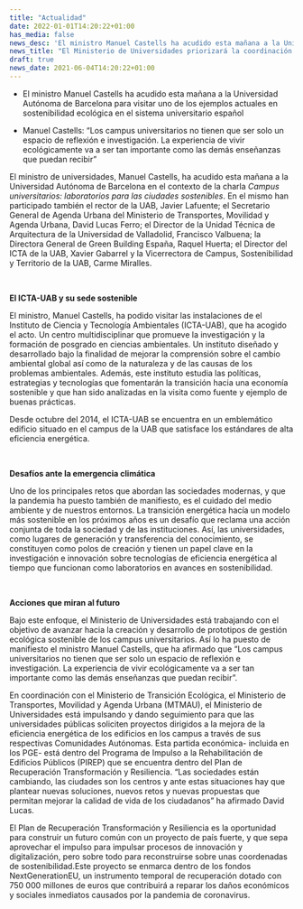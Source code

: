 ```yaml
---
title: "Actualidad"   
date: 2022-01-01T14:20:22+01:00
has_media: false
news_desc: 'El ministro Manuel Castells ha acudido esta mañana a la Universidad Autónoma de Barcelona para visitar uno de los ejemplos actuales en sostenibilidad ecológica en el sistema universitario español Manuel Castells: “Los campus universitarios no tienen que ser solo un espacio de reflexión e investigación. La experiencia de vivir ecológicamente va a ser tan importante como las demás enseñanzas que puedan recibir”'
news_title: "El Ministerio de Universidades priorizará la coordinación con las universidades ante la emergencia climática"
draft: true
news_date: 2021-06-04T14:20:22+01:00
---
```

<ul>
<li>El ministro Manuel Castells ha acudido esta ma&ntilde;ana a la Universidad Aut&oacute;noma de Barcelona para visitar uno de los ejemplos actuales en sostenibilidad ecol&oacute;gica en el sistema universitario espa&ntilde;ol</li>
</ul>
<ul>
<li>Manuel Castells: &ldquo;Los campus universitarios no tienen que ser solo un espacio de reflexi&oacute;n e investigaci&oacute;n. La experiencia de vivir ecol&oacute;gicamente va a ser tan importante como las dem&aacute;s ense&ntilde;anzas que puedan recibir&rdquo;</li>
</ul>
<p>El ministro de universidades, Manuel Castells, ha acudido esta ma&ntilde;ana a la Universidad Aut&oacute;noma de Barcelona en el contexto de la charla<span>&nbsp;</span><em>Campus universitarios: laboratorios para las ciudades sostenibles</em>. En el mismo han participado tambi&eacute;n el rector de la UAB, Javier Lafuente; el Secretario General de Agenda Urbana del Ministerio de Transportes, Movilidad y Agenda Urbana, David Lucas Ferro; el Director de la Unidad T&eacute;cnica de Arquitectura de la Universidad de Valladolid, Francisco Valbuena; la Directora General de Green Building Espa&ntilde;a, Raquel Huerta; el Director del ICTA de la UAB, Xavier Gabarrel y la Vicerrectora de Campus, Sostenibilidad y Territorio de la UAB, Carme Miralles.</p>
<p>&nbsp;</p>
<p><strong>El ICTA-UAB y su sede sostenible</strong></p>
<p>El ministro, Manuel Castells, ha podido visitar las instalaciones de el Instituto de Ciencia y Tecnolog&iacute;a Ambientales (ICTA-UAB), que ha acogido el acto. Un centro multidisciplinar que promueve la investigaci&oacute;n y la formaci&oacute;n de posgrado en ciencias ambientales. Un instituto dise&ntilde;ado y desarrollado bajo la finalidad de mejorar la comprensi&oacute;n sobre el cambio ambiental global as&iacute; como de la naturaleza y de las causas de los problemas ambientales. Adem&aacute;s, este instituto estudia las pol&iacute;ticas, estrategias y tecnolog&iacute;as que fomentar&aacute;n la transici&oacute;n hacia una econom&iacute;a sostenible y que han sido analizadas en la visita como fuente y ejemplo de buenas pr&aacute;cticas.</p>
<p>Desde octubre del 2014, el ICTA-UAB se encuentra en un emblem&aacute;tico edificio situado en el campus de la UAB que satisface los est&aacute;ndares de alta eficiencia energ&eacute;tica.</p>
<p>&nbsp;</p>
<p><strong>Desaf&iacute;os ante la emergencia clim&aacute;tica</strong></p>
<p>Uno de los principales retos que abordan las sociedades modernas, y que la pandemia ha puesto tambi&eacute;n de manifiesto, es el cuidado del medio ambiente y de nuestros entornos. La transici&oacute;n energ&eacute;tica hac&iacute;a un modelo m&aacute;s sostenible en los pr&oacute;ximos a&ntilde;os es un desaf&iacute;o que reclama una acci&oacute;n conjunta de toda la sociedad y de las instituciones. As&iacute;, las universidades, como lugares de generaci&oacute;n y transferencia del conocimiento, se constituyen como polos de creaci&oacute;n y tienen un papel clave en la investigaci&oacute;n e innovaci&oacute;n sobre tecnolog&iacute;as de eficiencia energ&eacute;tica al tiempo que funcionan como laboratorios en avances en sostenibilidad.</p>
<p>&nbsp;</p>
<p><strong>Acciones que miran al futuro</strong></p>
<p>Bajo este enfoque, el Ministerio de Universidades est&aacute; trabajando con el objetivo de avanzar hacia la creaci&oacute;n y desarrollo de prototipos de gesti&oacute;n ecol&oacute;gica sostenible de los campus universitarios. As&iacute; lo ha puesto de manifiesto el ministro Manuel Castells, que ha afirmado que &ldquo;Los campus universitarios no tienen que ser solo un espacio de reflexi&oacute;n e investigaci&oacute;n. La experiencia de vivir ecol&oacute;gicamente va a ser tan importante como las dem&aacute;s ense&ntilde;anzas que puedan recibir&rdquo;.</p>
<p>En coordinaci&oacute;n con el Ministerio de Transici&oacute;n Ecol&oacute;gica, el Ministerio de Transportes, Movilidad y Agenda Urbana (MTMAU), el Ministerio de Universidades est&aacute; impulsando y dando seguimiento para que las universidades p&uacute;blicas soliciten proyectos dirigidos a la mejora de la eficiencia energ&eacute;tica de los edificios en los campus a trav&eacute;s de sus respectivas Comunidades Aut&oacute;nomas. Esta partida econ&oacute;mica- incluida en los PGE- est&aacute; dentro del Programa de Impulso a la Rehabilitaci&oacute;n de Edificios P&uacute;blicos (PIREP) que se encuentra dentro del Plan de Recuperaci&oacute;n Transformaci&oacute;n y Resiliencia. &ldquo;Las sociedades est&aacute;n cambiando, las ciudades son los centros y ante estas situaciones hay que plantear nuevas soluciones, nuevos retos y nuevas propuestas que permitan mejorar la calidad de vida de los ciudadanos&rdquo; ha afirmado David Lucas.</p>
<p>El Plan de Recuperaci&oacute;n Transformaci&oacute;n y Resiliencia es la oportunidad para construir un futuro com&uacute;n con un proyecto de pa&iacute;s fuerte, y que sepa aprovechar el impulso para impulsar procesos de innovaci&oacute;n y digitalizaci&oacute;n, pero sobre todo para reconstruirse sobre unas coordenadas de sostenibilidad.Este proyecto se enmarca dentro de los fondos NextGenerationEU, un instrumento temporal de recuperaci&oacute;n dotado con 750 000 millones de euros que contribuir&aacute; a reparar los da&ntilde;os econ&oacute;micos y sociales inmediatos causados por la pandemia de coronavirus.</p>